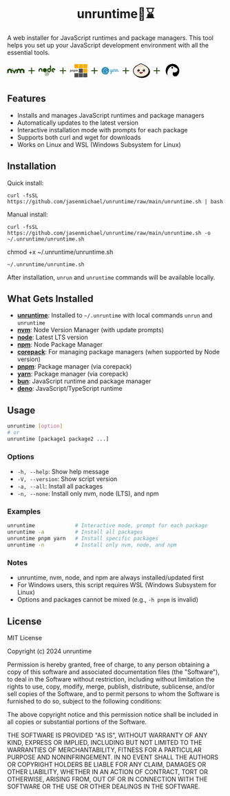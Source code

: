 <h1 style="display: flex; justify-content: center; align-items: center">
 unruntime🏃⌛
</h1>

<p style="display: flex; justify-content: center; align-items: center; text: center">
A web installer for JavaScript runtimes and package managers. This tool helps you set up your JavaScript development environment with all the essential tools.
<p>

<div class="runtime-tools">
<svg xmlns="http://www.w3.org/2000/svg" width="40" height="40" viewBox="0 0 24 24"><path fill="#244a0d" d="m7.178 7.98l-.199.004a.045.045 0 0 0-.037.068l.104.172a.05.05 0 0 0 .04.022l.198-.005a.045.045 0 0 0 .037-.068l-.104-.171a.05.05 0 0 0-.039-.022m-1.218.084l-.162.004a.045.045 0 0 0-.038.068l.085.14a.05.05 0 0 0 .04.023l.162-.004a.045.045 0 0 0 .038-.068L6 8.087a.05.05 0 0 0-.04-.022m.711.396l-.28.006a.045.045 0 0 0-.038.068l.17.283a.05.05 0 0 0 .04.022l.281-.006a.045.045 0 0 0 .038-.069l-.171-.282a.05.05 0 0 0-.04-.022m.843.249l-.352.007a.045.045 0 0 0-.038.069l.185.305a.05.05 0 0 0 .04.022l.352-.008a.045.045 0 0 0 .038-.068l-.185-.305a.05.05 0 0 0-.04-.022m8.73.125a.45.45 0 0 0-.231.067q-1.342.773-2.687 1.541l.106-.179c.07-.157.027-.224-.145-.224l-1.807-.001a.19.19 0 0 0-.19.109q-.304.535-.615 1.067c-.271.468-.842 1.412-.903 1.513l-1.034 1.885v-.003v.003c.08.127.169.263.257.398l.041.065h.002c.13.199.26.397.378.583c-.13-.21.114.148.192.23c.162.173.3.175.46.003a2 2 0 0 0 .174-.22c.251-.35.47-.72.687-1.09c.454-.77.896-1.546 1.344-2.318q.301-.518.605-1.035l.032-.058l.006 4.23c0 .25.118.318.333.195c.543-.309 1.084-.623 1.63-.929a.44.44 0 0 0 .244-.425c-.007-.655.002-1.308-.006-1.963c-.002-.224.083-.376.282-.48c.202-.104.399-.22.593-.34a.43.43 0 0 1 .493-.002c.194.12.39.236.593.34c.207.106.29.265.287.495c-.007.642.004 1.285-.006 1.927a.47.47 0 0 0 .27.464c.522.29 1.037.59 1.554.885c.283.162.382.105.383-.218q.007-1.585.004-3.172c0-.16.062-.266.194-.342q.343-.195.684-.393a.41.41 0 0 1 .447.006c.2.12.4.24.608.348s.29.265.287.495c-.006.642.004 1.285-.006 1.927c-.003.22.082.36.271.465c.526.292 1.047.594 1.57.892c.261.149.365.09.366-.209v-2.19h.007c0-.73-.003-1.46.002-2.19a.47.47 0 0 0-.26-.456a313 313 0 0 1-2.797-1.605a.5.5 0 0 0-.557.002c-.599.353-1.205.692-1.806 1.043c-.093.054-.159.054-.252 0c-.616-.359-1.237-.71-1.854-1.066a.46.46 0 0 0-.23-.07M3.33 8.837q-.119 0-.246.075a334 334 0 0 1-2.811 1.614a.49.49 0 0 0-.274.483c.008.718.003 1.436.003 2.154h.005v2.208c0 .292.113.354.37.207c.522-.299 1.041-.602 1.568-.893a.47.47 0 0 0 .27-.465c-.009-.654-.001-1.308-.004-1.962c-.001-.192.064-.336.24-.431q.336-.187.668-.384a.4.4 0 0 1 .43.001c.207.121.411.247.624.356c.21.107.286.268.284.497c-.007.648.002 1.296-.005 1.944c-.002.206.08.337.257.436c.53.296 1.056.601 1.584.902c.255.146.364.083.365-.214l.008-4.014l2.072 3.258l.747-2.364l.121.205l-.3-.516l-.08-.138l-.183-.314a.05.05 0 0 0-.045-.022l-.726.098l-.062-.113l-.234-.401a.05.05 0 0 0-.04-.023l-.258.004a.045.045 0 0 0-.038.067l.032.054l-.554.004l-.13-.226a.05.05 0 0 0-.04-.022l-.286.002a.47.47 0 0 0-.26-.372A358 358 0 0 1 3.577 8.91a.5.5 0 0 0-.246-.072m2.836.023l-.237.005a.045.045 0 0 0-.037.069l.144.237a.05.05 0 0 0 .04.022l.236-.005a.045.045 0 0 0 .038-.068l-.144-.238a.05.05 0 0 0-.04-.022m.55.414l-.25.006a.045.045 0 0 0-.037.068l.13.216a.05.05 0 0 0 .04.021l.25-.005a.045.045 0 0 0 .037-.068l-.13-.216a.05.05 0 0 0-.04-.022m.755.04l-.366.007a.045.045 0 0 0-.037.069l.19.315a.05.05 0 0 0 .04.022l.224-.004l.177.29a.05.05 0 0 0 .04.022l.519-.01a.045.045 0 0 0 .037-.069l-.316-.522a.05.05 0 0 0-.04-.022l-.377.008l-.052-.085a.05.05 0 0 0-.04-.021m-1.361.08l-.2.003a.045.045 0 0 0-.037.069l.104.171a.05.05 0 0 0 .04.022l.198-.004a.045.045 0 0 0 .038-.068l-.104-.172a.05.05 0 0 0-.04-.022m.602.46l-.288.005a.045.045 0 0 0-.038.069l.176.29a.05.05 0 0 0 .04.021l.077-.001l.15.247a.05.05 0 0 0 .04.022l.472-.01a.045.045 0 0 0 .037-.068l-.288-.475a.05.05 0 0 0-.039-.021l-.261.005l-.038-.063a.05.05 0 0 0-.04-.022m1.925.643l-.644.014a.045.045 0 0 0-.038.069l.128.21a.05.05 0 0 0 .04.022l.17-.003l.106.173a.05.05 0 0 0 .04.022l.447-.01a.045.045 0 0 0 .037-.068l-.246-.407a.05.05 0 0 0-.04-.022"/></svg>  <svg xmlns="http://www.w3.org/2000/svg" width="25" height="40" viewBox="0 0 24 24"><path fill="#244a0d" d="M19 12.998h-6v6h-2v-6H5v-2h6v-6h2v6h6z"/></svg>  <svg xmlns="http://www.w3.org/2000/svg" width="40" height="40" viewBox="0 0 32 32"><path fill="#244a0d" d="M21.3 6a.3.3 0 0 0-.3.3v5.497l-1.246-.727a.5.5 0 0 0-.508 0l-2.994 1.746a.5.5 0 0 0-.252.436v3.496c0 .18.096.346.252.436l2.994 1.746a.5.5 0 0 0 .508 0l2.994-1.746a.5.5 0 0 0 .252-.436V7.23a.5.5 0 0 0-.248-.431l-1.303-.758A.3.3 0 0 0 21.301 6zm-9.8 5.002a.5.5 0 0 0-.254.068l-2.994 1.746a.5.5 0 0 0-.252.436v3.496c0 .18.096.346.252.436l2.994 1.746c.157.09.35.09.508 0l2.994-1.746a.5.5 0 0 0 .252-.436v-3.496a.5.5 0 0 0-.252-.436l-2.994-1.746a.5.5 0 0 0-.254-.068m16 0a.5.5 0 0 0-.254.068l-2.994 1.746a.5.5 0 0 0-.252.436v3.496c0 .18.096.346.252.436l2.904 1.755a.5.5 0 0 0 .51.004l1.428-.83a.224.224 0 0 0 0-.386L26 15.904V14.11l1.5-.873l1.5.873v1.25c0 .167.14.193.234.137l1.518-.883a.5.5 0 0 0 .248-.431v-.93a.5.5 0 0 0-.252-.436l-2.994-1.746a.5.5 0 0 0-.254-.068zm-24 .002a.5.5 0 0 0-.254.068L.252 12.816a.51.51 0 0 0-.252.438v4.463c0 .218.236.353.424.244l1.328-.773A.5.5 0 0 0 2 16.756v-2.643l1.5-.875l1.5.875v2.643a.5.5 0 0 0 .248.431l1.328.774A.282.282 0 0 0 7 17.717v-4.463a.51.51 0 0 0-.252-.438l-2.994-1.744a.5.5 0 0 0-.254-.068m16 2.232l1.5.875v1.778l-1.5.875l-1.5-.875V14.11l1.5-.875zm8 .768l-.857.5v.998L27.5 16l.857-.498v-.998zm-12.094 3.994a.6.6 0 0 0-.297.076L12.297 19.7a.59.59 0 0 0-.297.512v3.246c0 .209.117.406.297.512l.74.422c.355.175.486.175.647.175c.53 0 .832-.317.832-.877v-3.207a.08.08 0 0 0-.082-.084h-.356a.084.084 0 0 0-.084.084v3.207c0 .243-.257.493-.676.284l-.77-.444a.09.09 0 0 1-.042-.074V20.21c0-.029.014-.063.043-.078l2.812-1.621a.09.09 0 0 1 .088 0l2.815 1.62c.029.016.043.045.043.079v3.246a.1.1 0 0 1-.043.078l-2.815 1.627a.09.09 0 0 1-.088 0l-.718-.428c-.02-.01-.05-.015-.069-.005a1.7 1.7 0 0 1-.424.195c-.049.015-.115.045.026.123l.933.555a.64.64 0 0 0 .297.078a.55.55 0 0 0 .293-.082l2.813-1.627a.59.59 0 0 0 .297-.512v-3.246a.6.6 0 0 0-.297-.512l-2.813-1.625a.6.6 0 0 0-.293-.076zm4.387 1.498a.54.54 0 1 0 .002 1.08a.54.54 0 0 0-.002-1.08m-.006.086c.254 0 .46.2.46.453a.467.467 0 0 1-.46.46a.456.456 0 0 1-.451-.46a.45.45 0 0 1 .451-.453m-.197.147v.607h.115v-.242h.108c.044 0 .054.018.064.052c0 .005.018.163.023.192h.125a.7.7 0 0 1-.029-.162c-.014-.078-.018-.132-.101-.137c.044-.015.117-.038.117-.15c0-.161-.14-.16-.213-.16h-.21zm.115.097h.098c.03 0 .088 0 .088.082c0 .034-.015.09-.094.088h-.092zm-3.545.496c-.803 0-1.28.343-1.28.907c0 .618.478.783 1.247.86c.92.093.992.225.992.405c0 .316-.254.447-.848.447c-.745 0-.908-.184-.962-.554c-.005-.04-.04-.069-.084-.069h-.366a.08.08 0 0 0-.082.084c0 .472.258 1.037 1.489 1.037c.903 0 1.414-.35 1.414-.964c0-.608-.41-.77-1.276-.887c-.876-.117-.963-.176-.963-.381c0-.17.072-.393.72-.393c.578 0 .794.127.882.516q.016.061.076.063h.365q.037-.002.059-.024q.024-.027.02-.062c-.058-.672-.502-.985-1.403-.985"/></svg>  <svg xmlns="http://www.w3.org/2000/svg" width="25" height="40" viewBox="0 0 24 24"><path fill="#244a0d" d="M19 12.998h-6v6h-2v-6H5v-2h6v-6h2v6h6z"/></svg>  <svg xmlns="http://www.w3.org/2000/svg" width="40" height="40" viewBox="0 0 128 128"><path fill="#f9ad00" d="M32.287 14.902v30.685h29.908V14.902Zm32.899 0v30.685h29.909V14.902Zm32.905 0v30.685H128V14.902Zm0 33.754v30.688H128V48.656z"/><path fill="#4e4e4e" d="M65.186 48.656v30.688h29.909V48.656zm-60.023 9.37q-1.32 0-2.386.278q-1.065.279-1.782.74a3 3 0 0 0-.74.72Q0 60.156 0 60.781v11.114q0 .578.138.925q.139.37.417.58q.278.207.672.277q.416.07.925.07q.533 0 1.042-.093a5 5 0 0 0 .742-.14v-3.841a5.5 5.5 0 0 0 1.852.3q1.32 0 2.384-.37a4.9 4.9 0 0 0 1.852-1.112q.765-.764 1.182-1.874q.416-1.112.415-2.594q.001-1.551-.485-2.662a5.1 5.1 0 0 0-1.344-1.877q-.856-.74-2.06-1.087a8.5 8.5 0 0 0-2.569-.37Zm14.006 0q-1.459 0-2.664.348q-1.18.347-1.967.903a3 3 0 0 0-.74.717q-.255.394-.255 1.02v6.945q0 .578.138.95q.162.345.44.554t.672.278q.417.07.927.07a7 7 0 0 0 1.017-.07q.51-.069.742-.138v-8.035q.325-.231.763-.347a3.8 3.8 0 0 1 .927-.115q.694 0 1.087.347q.417.325.418 1.042v5.464q0 .579.14.95q.16.345.44.554q.276.21.67.278q.416.07.926.07a7 7 0 0 0 1.018-.07q.51-.069.742-.138v-7.247q0-2.038-1.412-3.172q-1.413-1.157-4.029-1.157zm13.036 0q-1.321 0-2.387.278q-1.064.279-1.782.74a3 3 0 0 0-.74.72q-.255.392-.255 1.017v11.114q0 .578.138.925q.14.37.417.58q.278.207.672.277q.417.07.925.07q.533 0 1.042-.093a5 5 0 0 0 .742-.14v-3.841a5.5 5.5 0 0 0 1.852.3q1.32 0 2.385-.37a4.9 4.9 0 0 0 1.852-1.112a5.2 5.2 0 0 0 1.18-1.874q.416-1.112.417-2.594q0-1.551-.485-2.662q-.488-1.136-1.345-1.877q-.855-.74-2.06-1.087a8.5 8.5 0 0 0-2.568-.37zm13.773 0q-1.273 0-2.454.348q-1.158.347-1.945.903a3.2 3.2 0 0 0-.74.694q-.255.37-.254.995v6.993q0 .578.137.95q.162.345.44.554t.672.278q.418.07.927.07q.532 0 1.018-.07q.51-.069.742-.138v-8.127q.208-.117.507-.232q.302-.139.72-.138q.602 0 1.017.325q.44.3.44.995v5.533q0 .578.14.95q.161.345.44.554q.278.21.672.278q.416.07.925.07t.995-.07a7 7 0 0 0 .764-.138v-7.85a.8.8 0 0 0-.022-.185q.184-.161.555-.3q.37-.162.694-.162q.672 0 1.065.325q.394.3.395.995v5.533q0 .578.137.95q.162.345.44.554t.672.278q.418.07.927.07q.532 0 1.018-.07q.51-.069.742-.138V62.31q0-1.18-.395-1.991q-.393-.834-1.065-1.32a4.2 4.2 0 0 0-1.504-.742a6.4 6.4 0 0 0-1.714-.23q-1.227 0-2.107.3a7 7 0 0 0-1.55.765a4.4 4.4 0 0 0-1.6-.788a6.3 6.3 0 0 0-1.851-.277zm-40.677 3.08q1.11 0 1.69.717q.601.718.602 2.2q0 2.847-2.385 2.848q-.37 0-.694-.092a3.5 3.5 0 0 1-.603-.232v-5.094q.255-.139.603-.232q.347-.115.787-.115m27.041 0q1.111 0 1.69.717q.602.718.602 2.2q0 2.847-2.384 2.848a2.5 2.5 0 0 1-.695-.092a3.5 3.5 0 0 1-.602-.232v-5.094q.255-.139.602-.232q.348-.115.787-.115m-.055 21.307v30.685h29.908V82.413Zm32.899 0v30.685h29.909V82.413Zm32.905 0v30.685H128V82.413Z"/></svg>  <svg xmlns="http://www.w3.org/2000/svg" width="25" height="40" viewBox="0 0 24 24"><path fill="#244a0d" d="M19 12.998h-6v6h-2v-6H5v-2h6v-6h2v6h6z"/></svg>  <svg xmlns="http://www.w3.org/2000/svg" width="40" height="40" viewBox="0 0 128 128"><path fill="#2c8ebb" d="M28.282 35.72A28.28 28.28 0 1 0 56.56 64a28.28 28.28 0 0 0-28.277-28.28Zm2.08 9.688a2.2 2.2 0 0 1 .979.357c.294.2.679.44 1.779 2.723a2.1 2.1 0 0 1 1.3 0a1.74 1.74 0 0 1 1.048.879c1.12 2.158 1.277 6.012.785 8.494a15.4 15.4 0 0 1-2.66 6.076a11.7 11.7 0 0 1 2.66 4.252a11.6 11.6 0 0 1 .65 4.744a13 13 0 0 0 1.424-.776a11.9 11.9 0 0 1 6.012-2.199a3.016 3.016 0 0 1 3.142 2.598a2.9 2.9 0 0 1-2.191 3.226a11.3 11.3 0 0 0-4.293 1.99a30.6 30.6 0 0 1-7.1 3.278a4 4 0 0 1-1.656.806a72 72 0 0 1-8.17.745h-.103a4.46 4.46 0 0 1-3.414-1.163a5.7 5.7 0 0 1-4.996-.314a2.54 2.54 0 0 1-1.354-1.78a2.7 2.7 0 0 1 0-.945a3 3 0 0 1-.355-.459a7.48 7.48 0 0 1-1.047-4.587a7.18 7.18 0 0 1 2.096-4.033a13 13 0 0 1 .888-5.32a12.2 12.2 0 0 1 3.143-4.096a6.1 6.1 0 0 1-.776-5.237c.534-1.425.976-2.21 1.94-2.544a3.1 3.1 0 0 0 1.14-.608a8.05 8.05 0 0 1 5.414-2.597c.084-.22.19-.44.295-.67a4.82 4.82 0 0 1 2.387-2.713a2.2 2.2 0 0 1 1.033-.127m-.054 1.683c-1.236-.216-2.487 3.576-2.487 3.576a6.38 6.38 0 0 0-5.341 2.094a4.4 4.4 0 0 1-1.76 1.047c-.188.063-.42.052-.985 1.582c-.87 2.335 1.477 4.934 1.477 4.934a12.64 12.64 0 0 0-3.832 4.43a11.3 11.3 0 0 0-.797 5.331s-1.99 1.727-2.096 3.508a5.87 5.87 0 0 0 .81 3.572a.88.88 0 0 0 1.202.418s-1.32 1.54-.084 2.2s3.027.931 4.033-.085c.733-.733.87-2.354 1.14-3.025c.064-.157.283.26.493.47a4.6 4.6 0 0 0 .62.462a1.906 1.906 0 0 0-1.05 2.513c.241.576 1.1.954 2.514.944a75 75 0 0 0 7.805-.704a1.98 1.98 0 0 0 1.193-.67a28.8 28.8 0 0 0 7.06-3.195a12.7 12.7 0 0 1 4.795-2.209a1.37 1.37 0 0 0-.658-2.66h-.002a10.3 10.3 0 0 0-5.174 1.947c-2.744 1.697-4.105 1.582-4.105 1.582v-.074c-.19-.303.87-3.047-.315-6.283c-1.288-3.572-3.33-4.43-3.142-4.703a17 17 0 0 0 3.142-6.545c.42-2.095.306-5.604-.626-7.427c-.178-.335-1.729.566-1.729.566a22 22 0 0 0-1.853-3.498a.7.7 0 0 0-.248-.098m66.053 3.932a2.095 2.095 0 0 0-2.22 2.094a3.27 3.27 0 0 0 1.906 2.85a41.3 41.3 0 0 1-.735 7.677a1.4 1.4 0 0 0-.043.414c-.41 1.948-1.216 4.601-2.93 4.601v.012c-1.047 0-1.51-1.049-1.51-2.096v-7.331a2.095 2.095 0 0 0-2.397-1.96c-.618 0-1.153.315-1.153.754a9.6 9.6 0 0 1 .178 1.426v6.85c-.492 1.246-1.287 2.314-2.492 2.314c-1.56 0-2.533-1.33-2.533-3.644c0-6.4 3.958-9.29 7.33-9.29c.44 0 .89.083 1.289.083s.576-.262.576-1.047a1.843 1.843 0 0 0-2.096-1.865c-5.426 0-10.578 4.536-10.578 11.96q.002.421.033.827a17.6 17.6 0 0 1-3.29 5.28V55.329a2.095 2.095 0 0 0-2.378-1.948c-.618 0-1.152.314-1.152.754a9.6 9.6 0 0 1 .106 1.424v7.154c-.534 3.142-1.866 6-3.647 6c-1.288 0-2.094-1.288-2.094-3.687a32.2 32.2 0 0 1 1.29-8.975c.178-.67 1.466-2.441-.713-2.441c-2.356 0-2.096.89-2.358 1.644a43.4 43.4 0 0 0-1.486 10.004c0 3.865 1.623 6.398 4.598 6.398c1.906 0 3.288-1.287 4.357-3.068v5.645c-2.933 2.575-5.51 4.85-5.51 9.331c0 2.85 1.782 5.112 4.264 5.112c2.263 0 4.619-1.644 4.619-6.283V74.67a19.3 19.3 0 0 0 4.549-5.295c.887 1.34 2.262 2.164 4.101 2.164a4.94 4.94 0 0 0 3.822-1.822a3.93 3.93 0 0 0 3.426 1.822c3.58 0 5.369-3.508 6.201-6.363q.066-.127.115-.287a35.6 35.6 0 0 0 1.162-8.223h3.864a28.8 28.8 0 0 0-2.22 9.824c0 3.906 2.493 5.07 4.577 5.07v.042c1.7 0 2.988-.794 3.965-1.932a1.864 1.864 0 0 0 2.09 1.932c1.288 0 1.246-1.048 1.246-1.907v-6.494c.314-3.508 3.07-7.331 4.357-7.331c.849 0 .932 1.152.932 2.535v9.029c0 2.263 1.383 4.19 3.74 4.19c3.823 0 5.706-4.001 6.47-6.934a1.2 1.2 0 0 0 0-.315a1.96 1.96 0 0 0-1.558-1.822c-.44 0-.891.398-1.049 1.33c-.398 1.958-1.309 4.797-3.09 4.797c-1.15 0-1.15-1.644-1.15-2.094V57.42c0-2.094-.714-4.492-3.688-4.492c-2.179 0-3.78 1.905-4.974 4.399v-2a2.095 2.095 0 0 0-2.4-1.96c-.618 0-1.15.315-1.15.755a9.6 9.6 0 0 1 .177 1.425v7.715a2.7 2.7 0 0 0-.168.6c-.398 1.958-1.152 4.796-3.205 4.796c-1.205 0-1.78-1.151-1.78-2.398c0-4.44 2-9.689 2-10.222c.179-1.047-1.603-2.493-2.095-2.493h-2.314a17 17 0 0 1-2.356-.177a2.82 2.82 0 0 0-2.828-2.346Zm-24.09 26.591v4.756c0 .848.179 3.51-1.245 3.51l.04-.022c-.712 0-1.152-1.047-1.152-2.44a7.76 7.76 0 0 1 2.358-5.804z"/></svg>  <svg xmlns="http://www.w3.org/2000/svg" width="25" height="40" viewBox="0 0 24 24"><path fill="#244a0d" d="M19 12.998h-6v6h-2v-6H5v-2h6v-6h2v6h6z"/></svg>  <svg xmlns="http://www.w3.org/2000/svg" width="40" height="40" viewBox="0 0 128 128"><path d="M113.744 41.999a19 19 0 0 0-.8-.772c-.272-.246-.528-.524-.8-.771s-.528-.525-.8-.771c-.272-.247-.528-.525-.8-.772s-.528-.524-.8-.771s-.528-.525-.8-.772s-.528-.524-.8-.771c7.936 7.52 12.483 17.752 12.656 28.481c0 25.565-26.912 46.363-60 46.363c-18.528 0-35.104-6.526-46.128-16.756l.8.772l.8.771l.8.772l.8.771l.8.772l.8.771l.8.771c11.008 10.662 27.952 17.527 46.928 17.527c33.088 0 60-20.797 60-46.285c0-10.893-4.864-21.215-13.456-29.33"/><path fill="#fbf0df" d="M116.8 65.08c0 23.467-25.072 42.49-56 42.49s-56-19.023-56-42.49c0-14.55 9.6-27.401 24.352-35.023S53.088 14.628 60.8 14.628S75.104 21 92.448 30.058C107.2 37.677 116.8 50.53 116.8 65.08"/><path fill="#f6dece" d="M116.8 65.08a32.3 32.3 0 0 0-1.28-8.918c-4.368 51.377-69.36 53.846-94.912 38.48c11.486 8.584 25.66 13.144 40.192 12.928c30.88 0 56-19.054 56-42.49"/><path fill="#fffefc" d="M39.248 27.234c7.152-4.135 16.656-11.896 26-11.911a15.4 15.4 0 0 0-4.448-.695c-3.872 0-8 1.93-13.2 4.83c-1.808 1.018-3.68 2.144-5.664 3.317c-3.728 2.222-8 4.736-12.8 7.251C13.904 37.972 4.8 51.071 4.8 65.08v1.836c9.696-33.033 27.312-35.547 34.448-39.682"/><path fill="#ccbea7" d="M56.192 18.532A24.55 24.55 0 0 1 53.867 29.1a25.4 25.4 0 0 1-6.683 8.671c-.448.386-.096 1.127.48.91c5.392-2.02 12.672-8.068 9.6-20.272c-.128-.695-1.072-.51-1.072.123m3.632 0a24.5 24.5 0 0 1 3.646 10.12c.445 3.587.08 7.224-1.07 10.662c-.192.54.496 1.003.88.556c3.504-4.32 6.56-12.899-2.592-22.156c-.464-.4-1.184.216-.864.756zm4.416-.262a25.7 25.7 0 0 1 7.521 7.925A24.7 24.7 0 0 1 75.2 36.414c-.016.13.02.26.101.365a.543.543 0 0 0 .718.117a.5.5 0 0 0 .221-.313c1.472-5.384.64-14.564-11.472-19.332c-.64-.246-1.056.587-.528.957zM34.704 34.315a27.4 27.4 0 0 0 9.91-5.222a26.3 26.3 0 0 0 6.842-8.663c.288-.556 1.2-.34 1.056.277c-2.768 12.343-12.032 14.92-17.792 14.58c-.608.016-.592-.802-.016-.972"/><path d="M60.8 111.443c-33.088 0-60-20.798-60-46.363c0-15.429 9.888-29.823 26.448-38.448c4.8-2.469 8.912-4.953 12.576-7.128c2.016-1.203 3.92-2.33 5.76-3.379C51.2 12.916 56 10.771 60.8 10.771s8.992 1.852 14.24 4.845c1.6.88 3.2 1.836 4.912 2.885c3.984 2.376 8.48 5.06 14.4 8.131c16.56 8.625 26.448 23.004 26.448 38.448c0 25.565-26.912 46.363-60 46.363m0-96.814c-3.872 0-8 1.928-13.2 4.829c-1.808 1.018-3.68 2.144-5.664 3.317c-3.728 2.222-8 4.736-12.8 7.251C13.904 37.972 4.8 51.071 4.8 65.08c0 23.436 25.12 42.506 56 42.506s56-19.07 56-42.506c0-14.01-9.104-27.108-24.352-35.023c-6.048-3.086-10.768-5.986-14.592-8.27c-1.744-1.033-3.344-1.99-4.8-2.838c-4.848-2.778-8.384-4.32-12.256-4.32"/><path fill="#b71422" d="M72.08 76.343c-.719 2.839-2.355 5.383-4.672 7.267a11.07 11.07 0 0 1-6.4 2.9a11.13 11.13 0 0 1-6.608-2.9c-2.293-1.892-3.906-4.436-4.608-7.267a1.1 1.1 0 0 1 .05-.5a1.1 1.1 0 0 1 .272-.428a1.19 1.19 0 0 1 .958-.322h19.744a1.19 1.19 0 0 1 .947.33a1.07 1.07 0 0 1 .317.92"/><path fill="#ff6164" d="M54.4 83.733a11.24 11.24 0 0 0 6.592 2.932a11.24 11.24 0 0 0 6.576-2.932a17 17 0 0 0 1.6-1.65a10.9 10.9 0 0 0-3.538-2.564a11.3 11.3 0 0 0-4.302-1a10.1 10.1 0 0 0-4.549 1.192a9.7 9.7 0 0 0-3.451 3.097c.368.323.688.632 1.072.925"/><path d="M54.656 82.514a8.5 8.5 0 0 1 2.97-2.347a8.8 8.8 0 0 1 3.734-.862a9.78 9.78 0 0 1 6.4 2.608c.368-.386.72-.787 1.056-1.188c-2.035-1.87-4.726-2.933-7.536-2.978a10.5 10.5 0 0 0-4.335.975a10.1 10.1 0 0 0-3.489 2.666q.568.595 1.2 1.126"/><path d="M60.944 87.436a12.08 12.08 0 0 1-7.12-3.086c-2.477-2.02-4.22-4.75-4.976-7.791c-.054-.27-.045-.55.027-.817a1.8 1.8 0 0 1 .389-.726a2.25 2.25 0 0 1 .81-.595a2.3 2.3 0 0 1 .998-.192h19.744c.343-.007.683.06.996.196a2.3 2.3 0 0 1 .812.591c.182.212.313.46.382.728c.07.267.076.545.018.815c-.756 3.042-2.5 5.771-4.976 7.791a12.08 12.08 0 0 1-7.104 3.086m-9.872-11.417c-.256 0-.32.108-.336.139c.676 2.638 2.206 4.999 4.368 6.742a10.12 10.12 0 0 0 5.84 2.7a10.2 10.2 0 0 0 5.84-2.67c2.155-1.745 3.679-4.106 4.352-6.741a.33.33 0 0 0-.14-.113a.35.35 0 0 0-.18-.026z"/><path fill="#febbd0" d="M85.152 77.3c5.17 0 9.36-2.377 9.36-5.308s-4.19-5.307-9.36-5.307s-9.36 2.376-9.36 5.307s4.19 5.307 9.36 5.307zm-48.432 0c5.17 0 9.36-2.377 9.36-5.308s-4.19-5.307-9.36-5.307s-9.36 2.376-9.36 5.307s4.19 5.307 9.36 5.307z"/><path d="M41.12 69.863a9.05 9.05 0 0 0 4.902-1.425a8.6 8.6 0 0 0 3.254-3.812a8.2 8.2 0 0 0 .508-4.913a8.4 8.4 0 0 0-2.408-4.357a8.9 8.9 0 0 0-4.514-2.33a9.1 9.1 0 0 0-5.096.48a8.76 8.76 0 0 0-3.96 3.131a8.3 8.3 0 0 0-1.486 4.725c0 2.252.927 4.412 2.577 6.005c1.65 1.594 3.888 2.492 6.223 2.496m39.632 0a9.05 9.05 0 0 0 4.915-1.403a8.6 8.6 0 0 0 3.275-3.802a8.2 8.2 0 0 0 .528-4.917a8.4 8.4 0 0 0-2.398-4.368a8.9 8.9 0 0 0-4.512-2.344a9.1 9.1 0 0 0-5.103.473a8.76 8.76 0 0 0-3.967 3.13a8.3 8.3 0 0 0-1.49 4.73c-.004 2.245.914 4.4 2.555 5.994c1.64 1.593 3.869 2.495 6.197 2.507"/><path fill="#fff" d="M38.4 61.902a3.4 3.4 0 0 0 1.844-.531c.547-.35.974-.847 1.227-1.43a3.1 3.1 0 0 0 .195-1.847a3.16 3.16 0 0 0-.902-1.639a3.35 3.35 0 0 0-1.696-.878a3.43 3.43 0 0 0-1.916.179a3.3 3.3 0 0 0-1.489 1.176a3.1 3.1 0 0 0-.559 1.776c0 .844.347 1.654.964 2.253a3.37 3.37 0 0 0 2.332.94zm39.632 0a3.4 3.4 0 0 0 1.844-.531c.547-.35.974-.847 1.227-1.43a3.1 3.1 0 0 0 .195-1.847a3.16 3.16 0 0 0-.902-1.639a3.35 3.35 0 0 0-1.696-.878a3.43 3.43 0 0 0-1.916.179a3.3 3.3 0 0 0-1.489 1.176a3.1 3.1 0 0 0-.559 1.776c0 .84.342 1.644.953 2.242c.61.598 1.44.94 2.311.952z"/></svg>  <svg xmlns="http://www.w3.org/2000/svg" width="25" height="40" viewBox="0 0 24 24"><path fill="#244a0d" d="M19 12.998h-6v6h-2v-6H5v-2h6v-6h2v6h6z"/></svg>  <svg xmlns="http://www.w3.org/2000/svg" width="40" height="40" viewBox="0 0 32 32"><path fill-rule="evenodd" d="M4.45 21.34A12.5 12.5 0 0 1 3.27 16a12 12 0 0 1 .09-1.46a11 11 0 0 1 .24-1.42a12.75 12.75 0 0 1 9.73-9.57A13 13 0 0 1 16 3.27h1a12.73 12.73 0 0 1 11.57 10.5a13 13 0 0 1 .16 2.23v1a12.6 12.6 0 0 1-3.3 7.61a6.62 6.62 0 0 1-4.7 2.06a4.68 4.68 0 0 1-2.88-1.09a4.58 4.58 0 0 1-1.63-3.09a5.5 5.5 0 0 1 .14-1.61a3.4 3.4 0 0 1 .8-1.53a5 5 0 0 1-1.3-.88a.15.15 0 0 1 0-.19a.16.16 0 0 1 .18-.06a10 10 0 0 0 1.46.37a20 20 0 0 0 2.45.31c2.13.1 4.38-.9 5.05-2.81s.43-3.83-2.08-5s-3.66-2.5-5.69-3.32a5 5 0 0 0-4.3.62c-4.08 2.25-7.72 9.35-6 15.94a.21.21 0 0 1-.1.23a.2.2 0 0 1-.23 0a13 13 0 0 1-1.33-1.73a13 13 0 0 1-.82-1.49"/><path fill="#f5f5f5" fill-rule="evenodd" d="M16.65 2A14 14 0 1 1 2 15.35A14 14 0 0 1 16.65 2m3.27 16.85a20 20 0 0 1-2.45-.31a8.6 8.6 0 0 1-1.47-.35a.16.16 0 0 0-.18.06a.15.15 0 0 0 0 .19a5 5 0 0 0 1.3.88a3.4 3.4 0 0 0-.8 1.53a5.5 5.5 0 0 0-.14 1.61a4.58 4.58 0 0 0 1.63 3.09a4.68 4.68 0 0 0 2.88 1.09a6.62 6.62 0 0 0 4.72-2.07a12.73 12.73 0 1 0-18.84 0a.21.21 0 0 0 .35-.19c-1.68-6.59 2-13.69 6-15.94a5 5 0 0 1 4.3-.62c2 .82 3.18 2.18 5.69 3.32s2.78 3 2.08 5s-2.91 2.86-5.07 2.73ZM15.54 8.69c-.82.06-1.36 1.08-1.43 1.73s.25 1.73 1.32 1.71c1.25 0 1.64-1.09 1.5-2.13a1.39 1.39 0 0 0-1.39-1.31"/><path fill-rule="evenodd" d="M15.54 8.68A1.4 1.4 0 0 1 16.93 10c.14 1-.24 2.12-1.49 2.14c-1.07 0-1.4-1.06-1.33-1.71s.61-1.68 1.43-1.75"/></svg>
</div>

## Features

- Installs and manages JavaScript runtimes and package managers
- Automatically updates to the latest version
- Interactive installation mode with prompts for each package
- Supports both curl and wget for downloads
- Works on Linux and WSL (Windows Subsystem for Linux)

## Installation

Quick install:
```
curl -fsSL https://github.com/jasenmichael/unruntime/raw/main/unruntime.sh | bash
```

Manual install:

```
curl -fsSL https://github.com/jasenmichael/unruntime/raw/main/unruntime.sh -o ~/.unruntime/unruntime.sh
```
chmod +x ~/.unruntime/unruntime.sh
```
~/.unruntime/unruntime.sh
```

After installation, `unrun` and `unruntime` commands will be available locally.

## What Gets Installed

- **[unruntime](https://gist.github.com/jasenmichael/f6214915c90b3e142ed165a6b9ac3f2f)**: Installed to `~/.unruntime` with local commands `unrun` and `unruntime`
- **[nvm](https://github.com/nvm-sh/nvm)**: Node Version Manager (with update prompts)
- **[node](https://nodejs.org)**: Latest LTS version
- **[npm](https://docs.npmjs.com/cli)**: Node Package Manager
- **[corepack](https://github.com/nodejs/corepack)**: For managing package managers (when supported by Node version)
- **[pnpm](https://pnpm.io)**: Package manager (via corepack)
- **[yarn](https://yarnpkg.com)**: Package manager (via corepack)
- **[bun](https://bun.sh)**: JavaScript runtime and package manager
- **[deno](https://deno.com/)**: JavaScript/TypeScript runtime

## Usage

```bash
unruntime [option]
# or
unruntime [package1 package2 ...]
```

### Options

- `-h, --help`: Show help message
- `-V, --version`: Show script version
- `-a, --all`: Install all packages
- `-n, --none`: Install only nvm, node (LTS), and npm

### Examples

```bash
unruntime             # Interactive mode, prompt for each package
unruntime -a          # Install all packages
unruntime pnpm yarn   # Install specific packages
unruntime -n          # Install only nvm, node, and npm
```

### Notes

- unruntime, nvm, node, and npm are always installed/updated first
- For Windows users, this script requires WSL (Windows Subsystem for Linux)
- Options and packages cannot be mixed (e.g., `-h pnpm` is invalid)

## License

MIT License

Copyright (c) 2024 unruntime

Permission is hereby granted, free of charge, to any person obtaining a copy
of this software and associated documentation files (the "Software"), to deal
in the Software without restriction, including without limitation the rights
to use, copy, modify, merge, publish, distribute, sublicense, and/or sell
copies of the Software, and to permit persons to whom the Software is
furnished to do so, subject to the following conditions:

The above copyright notice and this permission notice shall be included in all
copies or substantial portions of the Software.

THE SOFTWARE IS PROVIDED "AS IS", WITHOUT WARRANTY OF ANY KIND, EXPRESS OR
IMPLIED, INCLUDING BUT NOT LIMITED TO THE WARRANTIES OF MERCHANTABILITY,
FITNESS FOR A PARTICULAR PURPOSE AND NONINFRINGEMENT. IN NO EVENT SHALL THE
AUTHORS OR COPYRIGHT HOLDERS BE LIABLE FOR ANY CLAIM, DAMAGES OR OTHER
LIABILITY, WHETHER IN AN ACTION OF CONTRACT, TORT OR OTHERWISE, ARISING FROM,
OUT OF OR IN CONNECTION WITH THE SOFTWARE OR THE USE OR OTHER DEALINGS IN THE
SOFTWARE.